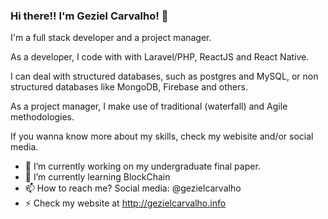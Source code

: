 ### Hi there!! I'm Geziel Carvalho! 👋

I'm a full stack developer and a project manager.

As a developer, I code with with Laravel/PHP, ReactJS and React Native.

I can deal with structured databases, such as postgres and MySQL, or non structured databases like MongoDB, Firebase and others.

As a project manager, I make use of traditional (waterfall) and Agile methodologies.

If you wanna know more about my skills, check my webisite and/or social media.

- 🔭 I’m currently working on my undergraduate final paper.
- 🌱 I’m currently learning BlockChain
- 📫 How to reach me? Social media: @gezielcarvalho
- ⚡ Check my website at http://gezielcarvalho.info

<!--
**gezielcarvalho/gezielcarvalho** is a ✨ _special_ ✨ repository because its `README.md` (this file) appears on your GitHub profile.

Here are some ideas to get you started:

- 🔭 I’m currently working on ...
- 🌱 I’m currently learning ...
- 👯 I’m looking to collaborate on ...
- 🤔 I’m looking for help with ...
- 💬 Ask me about ...
- 📫 How to reach me: ...
- 😄 Pronouns: ...
- ⚡ Fun fact: ...
-->
